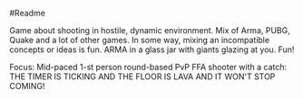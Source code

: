 #Readme

Game about shooting in hostile, dynamic environment. Mix of Arma, PUBG, Quake and a lot of other games. In some way, mixing an incompatible concepts or ideas is fun. 
ARMA in a glass jar with giants glazing at you. Fun!

Focus:
Mid-paced 1-st person round-based PvP FFA shooter with a catch: THE TIMER IS TICKING AND THE FLOOR IS LAVA AND IT WON'T STOP COMING!